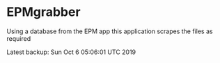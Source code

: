 # EPMgrabber
Using a database from the EPM app this application scrapes the files as required


Latest backup: Sun Oct 6 05:06:01 UTC 2019
